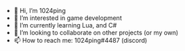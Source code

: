 - 👋 Hi, I’m 1024ping
- 👀 I’m interested in game development
- 🌱 I’m currently learning Lua, and C#
- 💞️ I’m looking to collaborate on other projects (or my own)
- 📫 How to reach me: 1024ping#4487 (discord)
